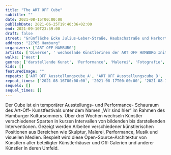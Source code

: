 ```yaml
---
title: "The ART OFF Cube"
subtitle: ""
date: 2021-08-15T00:00:00
publishDate: 2021-06-25T19:40:36+02:00
end: 2021-09-10T23:59:00
draft: false
street: "Grünfläche Ecke Julius-Leber-Straße, Haubachstraße und Harkortstraße vor Wäscherei"
address: "22765 Hamburg"
organizers: ["ART OFF HAMBURG"]
artists: ['Diverse', ' wechselnde Künstlerinen der ART OFF HAMBURG Initiative in einer Architektur von Thomas Ehgartner']
walks: ['West']
genres: ['darstellende Kunst', 'Performance', 'Malerei', 'Fotografie', 'Skulptur', 'Literatur', 'Land Art']
kids: []
featuredImage: ""
repeats: ['ART_OFF_Ausstellungscube_A', 'ART_OFF_Ausstellungscube_B', 'ART_OFF_Ausstellungscube_C', 'ART_OFF_Ausstellungscube_D', 'ART_OFF_Ausstellungscube_E', 'ART_OFF_Ausstellungscube_F', 'ART_OFF_Ausstellungscube_G', 'ART_OFF_Ausstellungscube_H', 'ART_OFF_Ausstellungscube_I', 'ART_OFF_Ausstellungscube_J', 'ART_OFF_Ausstellungscube_K', 'ART_OFF_Ausstellungscube_L', 'ART_OFF_Ausstellungscube_M', 'ART_OFF_Ausstellungscube_N', 'ART_OFF_Ausstellungscube_O', 'ART_OFF_Ausstellungscube_P', 'ART_OFF_Ausstellungscube_Q', 'ART_OFF_Ausstellungscube_R', 'ART_OFF_Ausstellungscube_S', 'ART_OFF_Ausstellungscube_T', 'ART_OFF_Ausstellungscube_U', 'ART_OFF_Ausstellungscube_V', 'ART_OFF_Ausstellungscube_W', 'ART_OFF_Ausstellungscube_X', 'ART_OFF_Ausstellungscube_Y', 'ART_OFF_Ausstellungscube_Z']
repeat_times: ['2021-08-16T00:00:00', '2021-08-17T00:00:00', '2021-08-18T00:00:00', '2021-08-19T00:00:00', '2021-08-20T00:00:00', '2021-08-21T00:00:00', '2021-08-22T00:00:00', '2021-08-23T00:00:00', '2021-08-24T00:00:00', '2021-08-25T00:00:00', '2021-08-26T00:00:00', '2021-08-27T00:00:00', '2021-08-28T00:00:00', '2021-08-29T00:00:00', '2021-08-30T00:00:00', '2021-08-31T00:00:00', '2021-09-01T00:00:00', '2021-09-02T00:00:00', '2021-09-03T00:00:00', '2021-09-04T00:00:00', '2021-09-05T00:00:00', '2021-09-06T00:00:00', '2021-09-07T00:00:00', '2021-09-08T00:00:00', '2021-09-09T00:00:00', '2021-09-10T00:00:00']
sequels: []
sequel_times: []
---
```


Der Cube ist ein temporärer Ausstellungs- und Performance- Schauraum des Art-Off- Kunstfestivals unter dem Namen „Wir sind hier“ im Rahmen des Hamburger Kultursommers. Über drei Wochen wechseln Künstler verschiedener Sparten in kurzen Intervallen von bildenden bis darstellenden Interventionen. Gezeigt werden Arbeiten verschiedener künstlerischen Positionen aus Bereichen wie  Skulptur, Malerei, Performance, Musik und visuellen Medien. Bespielt wird diese Open-Source-Architektur von Künstlern aller beteiligter Künstlerhäuser und Off-Galerien und anderer Künstler in deren Umfeld.